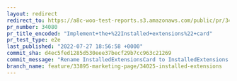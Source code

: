 ```yaml
---
layout: redirect
redirect_to: https://a8c-woo-test-reports.s3.amazonaws.com/public/pr/34080/e2e/index.html
pr_number: 34080
pr_title_encoded: "Implement+the+%22Installed+extensions%22+card"
pr_test_type: e2e
last_published: "2022-07-27 18:56:58 +0000"
commit_sha: d4ec5fed1285d530eee37becf29b7cc963c21269
commit_message: "Rename InstalledExtensionsCard to InstalledExtensions."
branch_name: feature/33895-marketing-page/34025-installed-extensions
---
```


